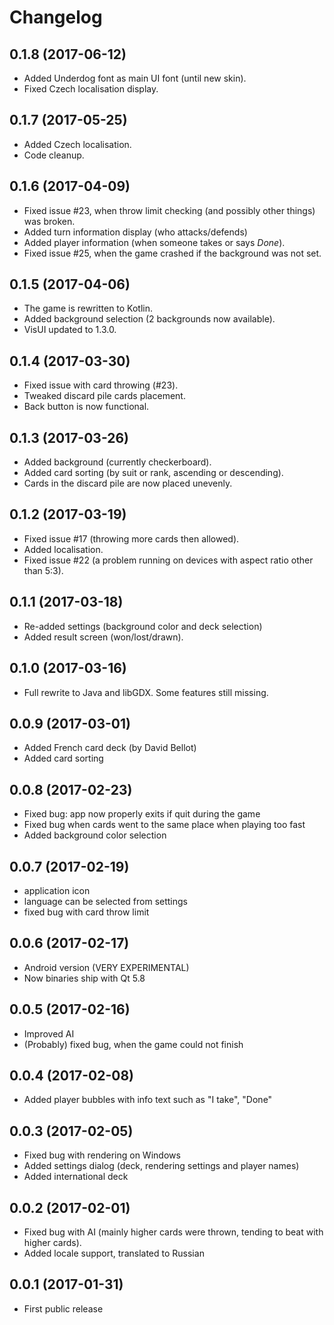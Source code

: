 # Changelog
## 0.1.8 (2017-06-12)
- Added Underdog font as main UI font (until new skin).
- Fixed Czech localisation display.
## 0.1.7 (2017-05-25)
- Added Czech localisation.
- Code cleanup.
## 0.1.6 (2017-04-09)
- Fixed issue #23, when throw limit checking (and possibly other things) was broken.
- Added turn information display (who attacks/defends)
- Added player information (when someone takes or says _Done_).
- Fixed issue #25, when the game crashed if the background was not set.
## 0.1.5 (2017-04-06)
- The game is rewritten to Kotlin.
- Added background selection (2 backgrounds now available).
- VisUI updated to 1.3.0.
## 0.1.4 (2017-03-30)
- Fixed issue with card throwing (#23).
- Tweaked discard pile cards placement.
- Back button is now functional.
## 0.1.3 (2017-03-26)
- Added background (currently checkerboard).
- Added card sorting (by suit or rank, ascending or descending).
- Cards in the discard pile are now placed unevenly.
## 0.1.2 (2017-03-19)
- Fixed issue #17 (throwing more cards then allowed).
- Added localisation.
- Fixed issue #22 (a problem running on devices with aspect ratio other than 5:3).

## 0.1.1 (2017-03-18)
- Re-added settings (background color and deck selection)
- Added result screen (won/lost/drawn).

## 0.1.0 (2017-03-16)
- Full rewrite to Java and libGDX. Some features still missing.

## 0.0.9 (2017-03-01)
- Added French card deck (by David Bellot)
- Added card sorting

## 0.0.8 (2017-02-23)
- Fixed bug: app now properly exits if quit during the game
- Fixed bug when cards went to the same place when playing too fast
- Added background color selection

## 0.0.7 (2017-02-19)
- application icon
- language can be selected from settings
- fixed bug with card throw limit

## 0.0.6 (2017-02-17)
- Android version (VERY EXPERIMENTAL)
- Now binaries ship with Qt 5.8

## 0.0.5 (2017-02-16)
- Improved AI
- (Probably) fixed bug, when the game could not finish

## 0.0.4 (2017-02-08)
- Added player bubbles with info text such as "I take", "Done"

## 0.0.3 (2017-02-05)
- Fixed bug with rendering on Windows
- Added settings dialog (deck, rendering settings and player names)
- Added international deck

## 0.0.2 (2017-02-01)
- Fixed bug with AI (mainly higher cards were thrown, tending to beat with higher cards).
- Added locale support, translated to Russian

## 0.0.1 (2017-01-31)
- First public release